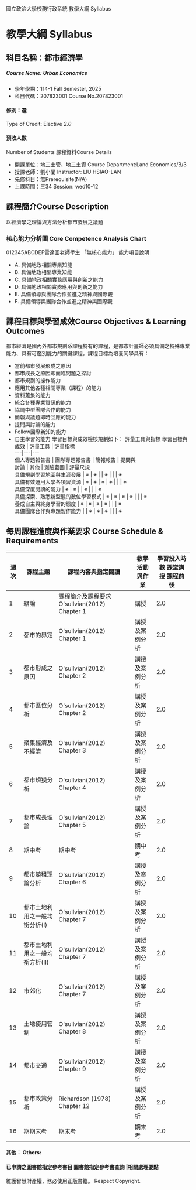 國立政治大學校務行政系統 教學大綱 Syllabus
# 教學大綱 Syllabus
##  科目名稱：都市經濟學 
#####  Course Name: Urban Economics
  * 學年學期：114-1 Fall Semester, 2025 
  * 科目代碼：207823001 Course No.207823001
#### 修別：選
Type of Credit: Elective 
_2.0_
#### 預收人數
Number of Students
課程資料Course Details
  * 開課單位：地三土管、地三土資 Course Department:Land Economics/B/3 
  * 授課老師：劉小蘭 Instructor: LIU HSIAO-LAN 
  * 先修科目：無Prerequisite(N/A)
  * 上課時間：三34 Session: wed10-12
##  課程簡介Course Description
以經濟學之理論與方法分析都市發展之議題
###  核心能力分析圖 Core Competence Analysis Chart
012345ABCDEF雷達圖老師學生
「無核心能力」 
能力項目說明
  * A. 具備地政相關專業知能
  * B. 具備地政相關專業知能
  * C. 具備地政相關實務應用與創新之能力
  * D. 具備地政相關實務應用與創新之能力
  * E. 具備領導與團隊合作並進之精神與國際觀
  * F. 具備領導與團隊合作並進之精神與國際觀
##  課程目標與學習成效Course Objectives & Learning Outcomes 
都市經濟是國內外都市規劃系課程特有的課程，是都市計畫師必須具備之特殊專業能力、具有可鑑別能力的關鍵課程。課程目標為培養同學具有：
  * 當前都市發展形成之原因
  * 都市成長之原因即面臨問題之探討
  * 都市規劃的操作能力
  * 應用其他各種相關專業（課程）的能力
  * 資料蒐集的能力
  * 統合各種專業資訊的能力
  * 協調中型團隊合作的能力
  * 簡報與議題即時回應的能力
  * 提問與討論的能力
  * Follow國際新知的能力
  * 自主學習的能力
學習目標與成效檢核規劃如下：
評量工具與指標 學習目標與成效 |  評量工具 |  評量指標  
---|---|---  
個人專題報告書 |  團隊專題報告書 |  簡報報告 |  提問與  
討論 |  其他 |  測驗藍圖 |  評量尺規  
具備規劃學習地圖與生涯發展 |  ※ |  ※ |  |  ※ |  |  |  ※  
具備有效運用大學各項習資源 |  ※ |  ※ |  ※ |  ※ |  |  |  ※  
具備深度閱讀的能力 |  ※ |  ※ |  |  ※ |  |  |  ※  
具備探索、熟悉新型態的數位學習模式 |  ※ |  ※ |  ※ |  ※ |  |  |  ※  
養成自主與終身學習的態度 |  ※ |  ※ |  ※ |  ※ |  |  |  ※  
具備團隊合作與專題製作能力 |  |  ※ |  ※ |  ※ |  |  |  ※  
##  每周課程進度與作業要求 Course Schedule & Requirements
週次 |  課程主題 |  課程內容與指定閱讀 |  教學活動與作業 |  學習投入時數 課堂講授 課程前後  
---|---|---|---|---  
1 |  緒論 |  課程簡介及課程要求 O'sullvian(2012) Chapter 1  |  講授  |  2.0 |  3.0  
2 |  都市的界定 |  O'sullvian(2012) Chapter 1  |  講授及案例分析 |  2.0 |  3.0  
3 |  都市形成之原因 |  O'sullvian(2012) Chapter 2 |  講授及案例分析 |  2.0 |  3.0  
4 |  都市區位分析 |  O'sullvian(2012) Chapter 2 |  講授及案例分析 |  2.0 |  3.0  
5 |  聚集經濟及不經濟 |  O'sullvian(2012) Chapter 3 |  講授及案例分析 |  2.0 |  2.0  
6 |  都市規獏分析 |  O'sullvian(2012) Chapter 4 |  講授及案例分析 |  2.0 |  3.0  
7 |  都市成長理論 |  O'sullvian(2012) Chapter 5 |  講授及案例分析 |  2.0 |  3.0  
8 |  期中考 |  期中考 |  期中考 |  2.0 |  3.0  
9 |  都市競租理論分析 |  O'sullvian(2012) Chapter 6 |  講授及案例分析 |  2.0 |  3.0  
10 |  都市土地利用之一般均衡分析(I) |  O'sullvian(2012) Chapter 7 |  講授及案例分析 |  2.0 |  3.0  
11 |  都市土地利用之一般均衡方析(II) |  O'sullvian(2012) Chapter 7 |  講授及案例分析 |  2.0 |  3.0  
12 |  市郊化 |  O'sullvian(2012) Chapter 7 |  講授及案例分析 |  2.0 |  3.0  
13 |  土地使用管制 |  O'sullvian(2012) Chapter 8 |  講授及案例分析 |  2.0 |  3.0  
14 |  都市交通 |  O'sullvian(2012) Chapter 9 |  講授及案例分析 |  2.0 |  3.0  
15 |  都市政策分析 |  Richardson (1978) Chapter 12 |  講授及案例分析 |  2.0 |  3.0  
16 |  期期末考 | 期末考 |  期末考 |  2.0 |  6.0  
####  其他： Others:
####  已申請之圖書館指定參考書目  圖書館指定參考書查詢 |相關處理要點
維護智慧財產權，務必使用正版書籍。 Respect Copyright.